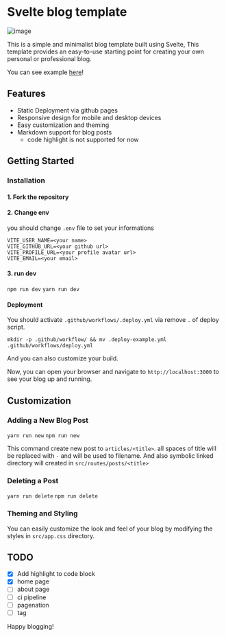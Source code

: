 # Svelte blog template

![image](https://github.com/khakiee/khakiee_blog/assets/21821942/d0f03c70-a38b-4ed1-880f-79fee9ea3fec)

This is a simple and minimalist blog template built using Svelte, This template provides an easy-to-use starting point for creating your own personal or professional blog.

You can see example [here](https://khakiee.github.io/)!

## Features

- Static Deployment via github pages
- Responsive design for mobile and desktop devices
- Easy customization and theming
- Markdown support for blog posts
  - code highlight is not supported for now

## Getting Started

### Installation

#### 1. Fork the repository

#### 2. Change env

you should change `.env` file to set your informations

```
VITE_USER_NAME=<your name>
VITE_GITHUB_URL=<your github url>
VITE_PROFILE_URL=<your profile avatar url>
VITE_EMAIL=<your email>
```

#### 3. run dev

`npm run dev`
`yarn run dev`

#### Deployment

You should activate `.github/workflows/.deploy.yml` via remove `.` of deploy script.

`mkdir -p .github/workflow/ && mv .deploy-example.yml .github/workflows/deploy.yml`

And you can also customize your build.

Now, you can open your browser and navigate to `http://localhost:3000` to see your blog up and running.

## Customization

### Adding a New Blog Post

`yarn run new`
`npm run new`

This command create new post to `articles/<title>`. all spaces of title will be replaced with `-` and will be used to filename.
And also symbolic linked directory will created in `src/routes/posts/<title>`

### Deleting a Post

`yarn run delete`
`npm run delete`

### Theming and Styling

You can easily customize the look and feel of your blog by modifying the styles in `src/app.css` directory.


## TODO
- [x] Add highlight to code block
- [x] home page
- [ ] about page
- [ ] ci pipeline
- [ ] pagenation
- [ ] tag

Happy blogging!
